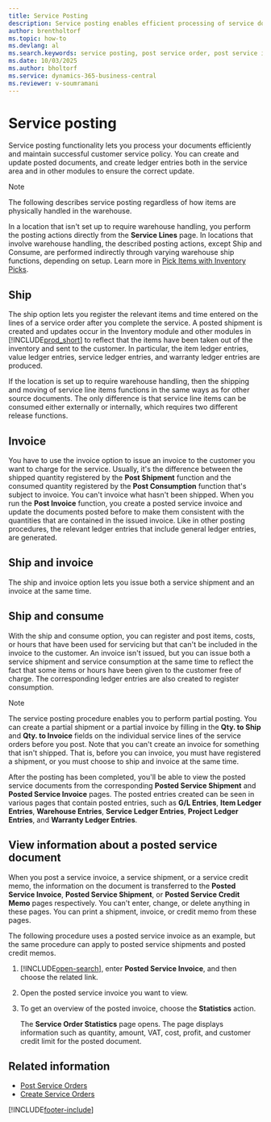 ```yaml
---
title: Service Posting
description: Service posting enables efficient processing of service documents and helps maintain a strong customer service policy.
author: brentholtorf
ms.topic: how-to
ms.devlang: al
ms.search.keywords: service posting, post service order, post service invoice, post service shipment, post service consumption
ms.date: 10/03/2025
ms.author: bholtorf
ms.service: dynamics-365-business-central
ms.reviewer: v-soumramani
---
```


# Service posting

Service posting functionality lets you process your documents efficiently and maintain successful customer service policy. You can create and update posted documents, and create ledger entries both in the service area and in other modules to ensure the correct update.  

> [!NOTE]  
> The following describes service posting regardless of how items are physically handled in the warehouse.  
>
> In a location that isn't set up to require warehouse handling, you perform the posting actions directly from the **Service Lines** page. In locations that involve warehouse handling, the described posting actions, except Ship and Consume, are performed indirectly through varying warehouse ship functions, depending on setup. Learn more in [Pick Items with Inventory Picks](warehouse-how-to-pick-items-with-inventory-picks.md).  

## Ship

The ship option lets you register the relevant items and time entered on the lines of a service order after you complete the service. A posted shipment is created and updates occur in the Inventory module and other modules in [!INCLUDE[prod_short](includes/prod_short.md)] to reflect that the items have been taken out of the inventory and sent to the customer. In particular, the item ledger entries, value ledger entries, service ledger entries, and warranty ledger entries are produced.  

If the location is set up to require warehouse handling, then the shipping and moving of service line items functions in the same ways as for other source documents. The only difference is that service line items can be consumed either externally or internally, which requires two different release functions.

## Invoice

You have to use the invoice option to issue an invoice to the customer you want to charge for the service. Usually, it's the difference between the shipped quantity registered by the **Post Shipment** function and the consumed quantity registered by the **Post Consumption** function that's subject to invoice. You can't invoice what hasn't been shipped. When you run the **Post Invoice** function, you create a posted service invoice and update the documents posted before to make them consistent with the quantities that are contained in the issued invoice. Like in other posting procedures, the relevant ledger entries that include general ledger entries, are generated.  

## Ship and invoice

The ship and invoice option lets you issue both a service shipment and an invoice at the same time.  

## Ship and consume

With the ship and consume option, you can register and post items, costs, or hours that have been used for servicing but that can't be included in the invoice to the customer. An invoice isn't issued, but you can issue both a service shipment and service consumption at the same time to reflect the fact that some items or hours have been given to the customer free of charge. The corresponding ledger entries are also created to register consumption.  

> [!NOTE]  
> The service posting procedure enables you to perform partial posting. You can create a partial shipment or a partial invoice by filling in the **Qty. to Ship** and **Qty. to Invoice** fields on the individual service lines of the service orders before you post. Note that you can't create an invoice for something that isn't shipped. That is, before you can invoice, you must have registered a shipment, or you must choose to ship and invoice at the same time.  

After the posting has been completed, you'll be able to view the posted service documents from the corresponding **Posted Service Shipment** and **Posted Service Invoice** pages. The posted entries created can be seen in various pages that contain posted entries, such as **G/L Entries**, **Item Ledger Entries**, **Warehouse Entries**, **Service Ledger Entries**, **Project Ledger Entries**, and **Warranty Ledger Entries**.  

## View information about a posted service document

When you post a service invoice, a service shipment, or a service credit memo, the information on the document is transferred to the **Posted Service Invoice**, **Posted Service Shipment**, or **Posted Service Credit Memo** pages respectively. You can't enter, change, or delete anything in these pages. You can print a shipment, invoice, or credit memo from these pages.  

The following procedure uses a posted service invoice as an example, but the same procedure can apply to posted service shipments and posted credit memos.  

1. [!INCLUDE[open-search](includes/open-search.md)], enter **Posted Service Invoice**, and then choose the related link.  
2. Open the posted service invoice you want to view.  
3. To get an overview of the posted invoice, choose the **Statistics** action.  

   The **Service Order Statistics** page opens. The page displays information such as quantity, amount, VAT, cost, profit, and customer credit limit for the posted document.

## Related information

- [Post Service Orders](service-how-to-post-service-orders.md)
- [Create Service Orders](service-how-to-create-service-orders.md)

[!INCLUDE[footer-include](includes/footer-banner.md)]

